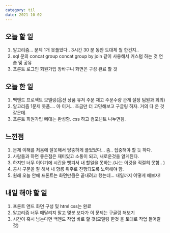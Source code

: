 ```yaml
---
category: til
date: 2021-10-02
---
```


## 오늘 할 일

1. 알고리즘... 문제 1개 못풀었다.. 3시간 30 분 동안 도대체 뭘 한건지..
2. sql 문의 concat group concat group by join 같이 사용해서 커스텀 하는 것 연습 및 공유
3. 프론트 로그인 회원가입 장바구니 화면은 구성 완료 할 것

## 오늘 한 일

1. 백엔드 프로젝트 모델링(옵션 상품 유저 주문 재고 주문수량 관계 설정 팀원과 회의)
2. 알고리즘 1문제 못품.... 아 이거... 조금만 더 고민해보고 구글링 하자. 거의 다 온 것 같은데.
3. 프론트 회원가입 뼈대는 완성함. css 하고 컴포넌트 나누면됨.

## 느낀점

1. 문제 이해를 처음에 잘못해서 엉뚱하게 풀었었다... 좀.. 집중해야 할 듯 하다.
2. 사람들과 하면 좋은점은 재미있고 소통이 되고, 새로운것을 알게된다.
3. 하지만 너무 이야기에 시간을 뺏겨서 내 할일을 못하는.(나는 이것을 적절히 못함.. )
4. 공사 구분을 잘 해서 내 항릉 위주로 진행되도록 노력해야 함.
5. 원래 오늘 안에 프론트는 화면만큼은 끝내려고 했는데... 내일까지 어떻게 해보자!

## 내일 해야 할 일

1. 프론트 앤드 화면 구성 및 html css는 완료
2. 알고리즘 너무 매달리지 말고 몇분 보다가 이 문제는 구글링 해보기
3. 시간이 혹시 남는다면 백엔드 작업 바로 할 것(모델링 한것 을 토대로 작업 들어갈 것)
